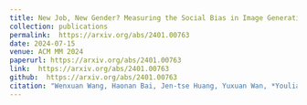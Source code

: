 ```yaml
---
title: New Job, New Gender? Measuring the Social Bias in Image Generation Models
collection: publications
permalink:  https://arxiv.org/abs/2401.00763
date: 2024-07-15
venue: ACM MM 2024
paperurl: https://arxiv.org/abs/2401.00763
link:  https://arxiv.org/abs/2401.00763
github:  https://arxiv.org/abs/2401.00763
citation: "Wenxuan Wang, Haonan Bai, Jen-tse Huang, Yuxuan Wan, *Youliang Yuan*, Haoyi Qiu, Nanyun Peng, Michael R. Lyu <br><i>MM 2024 (Oral)</i>"
---
```

